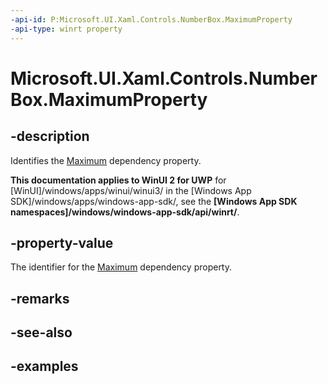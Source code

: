 ```yaml
---
-api-id: P:Microsoft.UI.Xaml.Controls.NumberBox.MaximumProperty
-api-type: winrt property
---
```


# Microsoft.UI.Xaml.Controls.NumberBox.MaximumProperty

<!--
public static Windows.UI.Xaml.DependencyProperty MaximumProperty { get; }
-->

## -description

Identifies the [Maximum](numberbox_maximum.md) dependency property.

**This documentation applies to WinUI 2 for UWP** for [WinUI]/windows/apps/winui/winui3/ in the [Windows App SDK]/windows/apps/windows-app-sdk/, see the **[Windows App SDK namespaces]/windows/windows-app-sdk/api/winrt/**.

## -property-value

The identifier for the [Maximum](numberbox_maximum.md) dependency property.

## -remarks

## -see-also

## -examples

